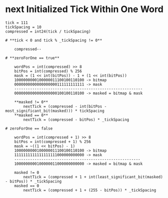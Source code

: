# **next Initialized Tick Within One Word**

    tick = 111
    tickSpacing = 10
    compressed = int24(tick / tickSpacing)

    # **tick < 0 and tick % _tickSpacing != 0**

        compressed--

    # **zeroForOne == true**

        wordPos = int(compressed) >> 8
        bitPos = int(compressed) % 256
        mask = (1 << int(bitPos)) - 1 + (1 << int(bitPos))
        1000000000100000011100100110100 -> bitmap
        0000000000000000000111111111111 -> mask
        ---------------------------------------------------------
        0000000000000000000100100110100 -> masked = bitmap & mask

        **masked != 0**
            nextTick = (compressed - int(bitPos - most_significant_bit(masked))) * tickSpacing
        **masked == 0**
            nextTick = (compressed - bitPos) * _tickSpacing

    # zeroForOne == false

        wordPos = int(compressed + 1) >> 8
        bitPos = int(compressed + 1) % 256
        mask = ~((1 << bitPos) - 1)
        1000000000100000011100100110100 -> bitmap
        1111111111111111111000000000000 -> mask
        --------------------------------------------------------
        1000000000100000011000000000000 -> masked = bitmap & mask

        masked != 0
            nextTick = (compressed + 1 + int(least_significant_bit(masked) - bitPos)) * _tickSpacing
        masked == 0
            nextTick = (compressed + 1 + (255 - bitPos)) * _tickSpacing

